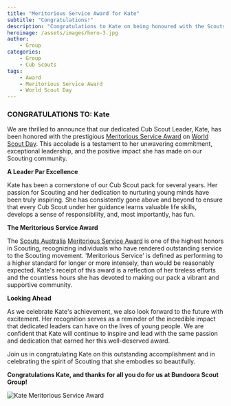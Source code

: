```yaml
---
title: "Meritorious Service Award for Kate"
subtitle: "Congratulations!"
description: "Congratulations to Kate on being honoured with the Scouts Australia Meritorious Service Award on World Scout Day"
heroimage: /assets/images/hero-3.jpg
author:
    - Group
categories:
    - Group
    - Cub Scouts
tags:
    - Award
    - Meritorious Service Award
    - World Scout Day
---
```


### CONGRATULATIONS TO: Kate

We are thrilled to announce that our dedicated Cub Scout Leader, Kate, has been honored with the prestigious [Meritorious Service Award](https://scouts.com.au/about/what-is-scouting/awards/) on [World Scout Day](https://scoutsvictoria.com.au/age-sections-adults/leader-resources/marketing/worldscoutday/). This accolade is a testament to her unwavering commitment, exceptional leadership, and the positive impact she has made on our Scouting community.

**A Leader Par Excellence**

Kate has been a cornerstone of our Cub Scout pack for several years. Her passion for Scouting and her dedication to nurturing young minds have been truly inspiring. She has consistently gone above and beyond to ensure that every Cub Scout under her guidance learns valuable life skills, develops a sense of responsibility, and, most importantly, has fun.

**The Meritorious Service Award**

The [Scouts Australia](https://scouts.com.au/) [Meritorious Service Award](https://scouts.com.au/about/what-is-scouting/awards/) is one of the highest honors in Scouting, recognizing individuals who have rendered outstanding service to the Scouting movement. 'Meritorious Service' is defined as performing to a higher standard for longer or more intensely, than would be reasonably expected. Kate's receipt of this award is a reflection of her tireless efforts and the countless hours she has devoted to making our pack a vibrant and supportive community.

**Looking Ahead**

As we celebrate Kate's achievement, we also look forward to the future with excitement. Her recognition serves as a reminder of the incredible impact that dedicated leaders can have on the lives of young people. We are confident that Kate will continue to inspire and lead with the same passion and dedication that earned her this well-deserved award.

Join us in congratulating Kate on this outstanding accomplishment and in celebrating the spirit of Scouting that she embodies so beautifully.

**Congratulations Kate, and thanks for all you do for us at Bundoora Scout Group!**

<p>
    <img src="//images.weserv.nl/?url={{ site.url | replace: 'http://','' | replace: 'https://','' }}/uploads/2024-08-01-meritorious-service-award-kate/kate.jpg&w=600&h=600&output=jpg&q=50&t=inside&we" alt="Kate Meritorious Service Award" title="Kate Meritorious Service Award" class="img-fluid rounded mx-auto d-block" />
</p>
